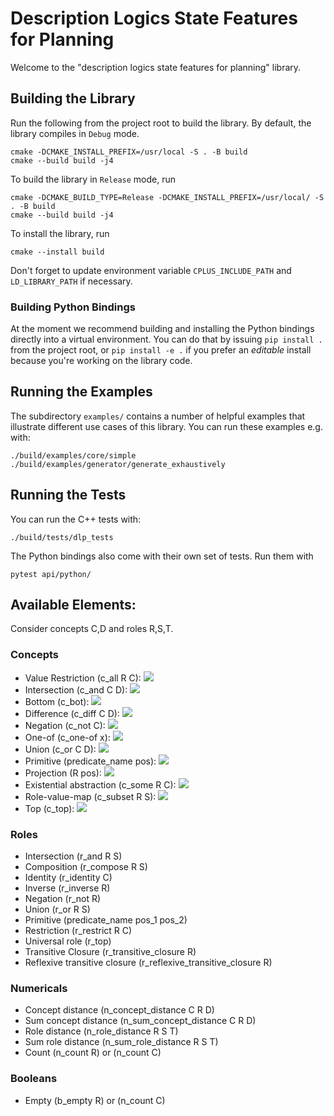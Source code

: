 
# Description Logics State Features for Planning

Welcome to the "description logics state features for planning" library.

## Building the Library

Run the following from the project root to build the library.
By default, the library compiles in `Debug` mode.
```console
cmake -DCMAKE_INSTALL_PREFIX=/usr/local -S . -B build
cmake --build build -j4
```

To build the library in `Release` mode, run
```console
cmake -DCMAKE_BUILD_TYPE=Release -DCMAKE_INSTALL_PREFIX=/usr/local/ -S . -B build
cmake --build build -j4
```

To install the library, run
```console
cmake --install build
```

Don't forget to update environment variable `CPLUS_INCLUDE_PATH` and `LD_LIBRARY_PATH` if necessary.

### Building Python Bindings
At the moment we recommend building and installing the Python bindings directly into a virtual environment.
You can do that by issuing `pip install .` from the project root, or `pip install -e .`
if you prefer an _editable_ install because you're working on the library code.

## Running the Examples

The subdirectory `examples/` contains a number of helpful examples that illustrate different use cases of this library.
You can run these examples e.g. with:

```console
./build/examples/core/simple
./build/examples/generator/generate_exhaustively
```

## Running the Tests
You can run the C++ tests with:
```console
./build/tests/dlp_tests
```

The Python bindings also come with their own set of tests. Run them with
```console
pytest api/python/
```

## Available Elements:

Consider concepts C,D and roles R,S,T.

### Concepts

- Value Restriction (c_all R C): <img src="https://render.githubusercontent.com/render/math?math=\forall R.C\equiv \{a\in\triangle\mid\forall b.(a,b)\in R\rightarrow b\in C\}">
- Intersection (c_and C D): <img src="https://render.githubusercontent.com/render/math?math=C\sqcap D\equiv C\cap D">
- Bottom (c_bot): <img src="https://render.githubusercontent.com/render/math?math=\bot = \emptyset">
- Difference (c_diff C D): <img src="https://render.githubusercontent.com/render/math?math=C\setminus D\equiv C\sqcap \neg D">
- Negation (c_not C): <img src="https://render.githubusercontent.com/render/math?math=\neg C = \top\setminus C">
- One-of (c_one-of x): <img src="https://render.githubusercontent.com/render/math?math=x = \{x\} ">
- Union (c_or C D): <img src="https://render.githubusercontent.com/render/math?math=C\sqcup D\equiv C\cup D">
- Primitive (predicate_name pos): <img src="https://render.githubusercontent.com/render/math?math=\text{predicate_name}[\text{pos}]\equiv\{c_{\text{pos}}\in\top\mid \text{predicate_name}(c_1,\ldots,c_{pos},\ldots,c_n)\in s  \}">
- Projection (R pos): <img src="https://render.githubusercontent.com/render/math?math=R[0]\equiv\exists R.\top, R[1]\equiv\exists R^{-1}.\top">
- Existential abstraction (c_some R C): <img src="https://render.githubusercontent.com/render/math?math=\exists R.C\equiv \{a\in\triangle\mid\exists b:(a,b)\in R\land b\in C  \}">
- Role-value-map (c_subset R S): <img src="https://render.githubusercontent.com/render/math?math=R\subseteq S\equiv \{a\in\triangle\mid \forall (a,b)\in R\rightarrow (a,b)\in S \}">
- Top (c_top): <img src="https://render.githubusercontent.com/render/math?math=\top = \triangle">

### Roles

- Intersection (r_and R S)
- Composition (r_compose R S)
- Identity (r_identity C)
- Inverse (r_inverse R)
- Negation (r_not R)
- Union (r_or R S)
- Primitive (predicate_name pos_1 pos_2)
- Restriction (r_restrict R C)
- Universal role (r_top)
- Transitive Closure (r_transitive_closure R)
- Reflexive transitive closure (r_reflexive_transitive_closure R)

### Numericals

- Concept distance (n_concept_distance C R D)
- Sum concept distance (n_sum_concept_distance C R D)
- Role distance (n_role_distance R S T)
- Sum role distance (n_sum_role_distance R S T)
- Count (n_count R) or (n_count C)

### Booleans

- Empty (b_empty R) or (n_count C)

